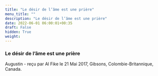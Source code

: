 ```yaml
---
title: "Le désir de l’âme est une prière"
menu_title: ""
description: "Le désir de l’âme est une prière"
date: 2022-06-01 06:00:01+00:35
draft: False
hidden: True
weight:
---
```

### Le désir de l’âme est une prière

Augustin - reçu par Al Fike le 21 Mai 2017, Gibsons, Colombie-Britannique, Canada.



